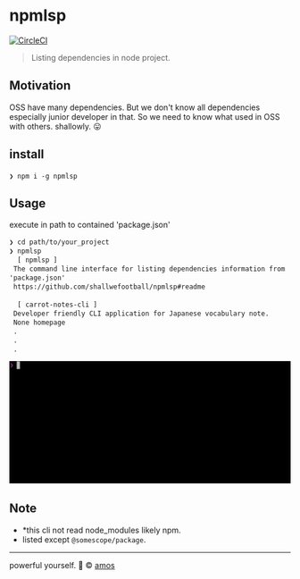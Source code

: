 

# npmlsp

[![CircleCI](https://circleci.com/gh/shallwefootball/npmlsp.svg?style=svg)](https://circleci.com/gh/shallwefootball/npmlsp)

> Listing dependencies in node project.

## Motivation

OSS have many dependencies. But we don't know all dependencies especially junior developer in that.
So we need to know what used in OSS with others. shallowly. 😛

## install

```
❯ npm i -g npmlsp
```

## Usage
execute in path to contained 'package.json'

```
❯ cd path/to/your_project
❯ npmlsp
  [ npmlsp ]
 The command line interface for listing dependencies information from 'package.json'
 https://github.com/shallwefootball/npmlsp#readme

  [ carrot-notes-cli ]
 Developer friendly CLI application for Japanese vocabulary note.
 None homepage
 .
 .
 .
```

![execute](https://raw.githubusercontent.com/shallwefootball/npmlsp/master/execute.gif)


## Note

 - *this cli not read node_modules likely npm.
 - listed except `@somescope/package`.

---

powerful yourself. 💪 © [amos](http://shallwefootball.com)